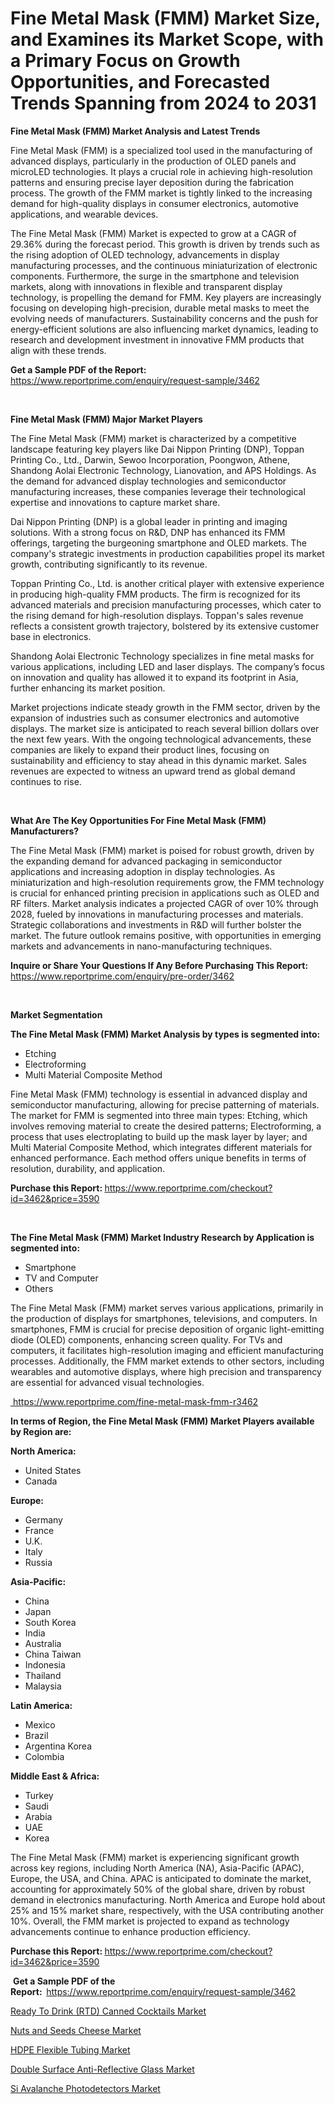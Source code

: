 <p><h1>Fine Metal Mask (FMM) Market Size, and Examines its Market Scope, with a Primary Focus on Growth Opportunities, and Forecasted Trends Spanning from 2024 to 2031</h1></p><p><strong>Fine Metal Mask (FMM) Market Analysis and Latest Trends</strong></p>
<p><p>Fine Metal Mask (FMM) is a specialized tool used in the manufacturing of advanced displays, particularly in the production of OLED panels and microLED technologies. It plays a crucial role in achieving high-resolution patterns and ensuring precise layer deposition during the fabrication process. The growth of the FMM market is tightly linked to the increasing demand for high-quality displays in consumer electronics, automotive applications, and wearable devices.</p><p>The Fine Metal Mask (FMM) Market is expected to grow at a CAGR of 29.36% during the forecast period. This growth is driven by trends such as the rising adoption of OLED technology, advancements in display manufacturing processes, and the continuous miniaturization of electronic components. Furthermore, the surge in the smartphone and television markets, along with innovations in flexible and transparent display technology, is propelling the demand for FMM. Key players are increasingly focusing on developing high-precision, durable metal masks to meet the evolving needs of manufacturers. Sustainability concerns and the push for energy-efficient solutions are also influencing market dynamics, leading to research and development investment in innovative FMM products that align with these trends.</p></p>
<p><strong>Get a Sample PDF of the Report:&nbsp;</strong> <a href="https://www.reportprime.com/enquiry/request-sample/3462?utm_campaign=1180&utm_medium=2&utm_source=Github&utm_content=ia&utm_term=10102024&utm_id=fine-metal-mask-fmm">https://www.reportprime.com/enquiry/request-sample/3462</a></p>
<p>&nbsp;</p>
<p><strong>Fine Metal Mask (FMM) Major Market Players</strong></p>
<p><p>The Fine Metal Mask (FMM) market is characterized by a competitive landscape featuring key players like Dai Nippon Printing (DNP), Toppan Printing Co., Ltd., Darwin, Sewoo Incorporation, Poongwon, Athene, Shandong Aolai Electronic Technology, Lianovation, and APS Holdings. As the demand for advanced display technologies and semiconductor manufacturing increases, these companies leverage their technological expertise and innovations to capture market share.</p><p>Dai Nippon Printing (DNP) is a global leader in printing and imaging solutions. With a strong focus on R&D, DNP has enhanced its FMM offerings, targeting the burgeoning smartphone and OLED markets. The company's strategic investments in production capabilities propel its market growth, contributing significantly to its revenue.</p><p>Toppan Printing Co., Ltd. is another critical player with extensive experience in producing high-quality FMM products. The firm is recognized for its advanced materials and precision manufacturing processes, which cater to the rising demand for high-resolution displays. Toppan's sales revenue reflects a consistent growth trajectory, bolstered by its extensive customer base in electronics.</p><p>Shandong Aolai Electronic Technology specializes in fine metal masks for various applications, including LED and laser displays. The company’s focus on innovation and quality has allowed it to expand its footprint in Asia, further enhancing its market position.</p><p>Market projections indicate steady growth in the FMM sector, driven by the expansion of industries such as consumer electronics and automotive displays. The market size is anticipated to reach several billion dollars over the next few years. With the ongoing technological advancements, these companies are likely to expand their product lines, focusing on sustainability and efficiency to stay ahead in this dynamic market. Sales revenues are expected to witness an upward trend as global demand continues to rise.</p></p>
<p>&nbsp;</p>
<p><strong>What Are The Key Opportunities For Fine Metal Mask (FMM) Manufacturers?</strong></p>
<p><p>The Fine Metal Mask (FMM) market is poised for robust growth, driven by the expanding demand for advanced packaging in semiconductor applications and increasing adoption in display technologies. As miniaturization and high-resolution requirements grow, the FMM technology is crucial for enhanced printing precision in applications such as OLED and RF filters. Market analysis indicates a projected CAGR of over 10% through 2028, fueled by innovations in manufacturing processes and materials. Strategic collaborations and investments in R&D will further bolster the market. The future outlook remains positive, with opportunities in emerging markets and advancements in nano-manufacturing techniques.</p></p>
<p><strong>Inquire or Share Your Questions If Any Before Purchasing This Report:</strong> <a href="https://www.reportprime.com/enquiry/pre-order/3462?utm_campaign=1180&utm_medium=2&utm_source=Github&utm_content=ia&utm_term=10102024&utm_id=fine-metal-mask-fmm">https://www.reportprime.com/enquiry/pre-order/3462</a></p>
<p>&nbsp;</p>
<p><strong>Market Segmentation</strong></p>
<p><strong>The Fine Metal Mask (FMM) Market Analysis by types is segmented into:</strong></p>
<p><ul><li>Etching</li><li>Electroforming</li><li>Multi Material Composite Method</li></ul></p>
<p><p>Fine Metal Mask (FMM) technology is essential in advanced display and semiconductor manufacturing, allowing for precise patterning of materials. The market for FMM is segmented into three main types: Etching, which involves removing material to create the desired patterns; Electroforming, a process that uses electroplating to build up the mask layer by layer; and Multi Material Composite Method, which integrates different materials for enhanced performance. Each method offers unique benefits in terms of resolution, durability, and application.</p></p>
<p><strong>Purchase this Report:&nbsp;</strong><a href="https://www.reportprime.com/checkout?id=3462&price=3590&utm_campaign=1180&utm_medium=2&utm_source=Github&utm_content=ia&utm_term=10102024&utm_id=fine-metal-mask-fmm">https://www.reportprime.com/checkout?id=3462&price=3590</a></p>
<p>&nbsp;</p>
<p><strong>The Fine Metal Mask (FMM) Market Industry Research by Application is segmented into:</strong></p>
<p><ul><li>Smartphone</li><li>TV and Computer</li><li>Others</li></ul></p>
<p><p>The Fine Metal Mask (FMM) market serves various applications, primarily in the production of displays for smartphones, televisions, and computers. In smartphones, FMM is crucial for precise deposition of organic light-emitting diode (OLED) components, enhancing screen quality. For TVs and computers, it facilitates high-resolution imaging and efficient manufacturing processes. Additionally, the FMM market extends to other sectors, including wearables and automotive displays, where high precision and transparency are essential for advanced visual technologies.</p></p>
<p><a href="https://www.reportprime.com/fine-metal-mask-fmm-r3462?utm_campaign=1180&utm_medium=2&utm_source=Github&utm_content=ia&utm_term=10102024&utm_id=fine-metal-mask-fmm">&nbsp;https://www.reportprime.com/fine-metal-mask-fmm-r3462</a></p>
<p><strong>In terms of Region, the Fine Metal Mask (FMM) Market Players available by Region are:</strong></p>
<p>
    <p> <strong> North America: </strong>
        <ul>
            <li>United States</li>
            <li>Canada</li>
        </ul>
        </p> 
    <p> <strong> Europe: </strong>
        <ul>
            <li>Germany</li>
            <li>France</li>
            <li>U.K.</li>
            <li>Italy</li>
            <li>Russia</li>
        </ul>
        </p> 
    <p> <strong> Asia-Pacific: </strong>
        <ul>
            <li>China</li>
            <li>Japan</li>
            <li>South Korea</li>
            <li>India</li>
            <li>Australia</li>
            <li>China Taiwan</li>
            <li>Indonesia</li>
            <li>Thailand</li>
            <li>Malaysia</li>
        </ul>
        </p> 
    <p> <strong> Latin America: </strong>
        <ul>
            <li>Mexico</li>
            <li>Brazil</li>
            <li>Argentina Korea</li>
            <li>Colombia</li>
        </ul>
        </p> 
    <p> <strong> Middle East & Africa: </strong>
        <ul>
            <li>Turkey</li>
            <li>Saudi</li>
            <li>Arabia</li>
            <li>UAE</li>
            <li>Korea</li>
        </ul>
    </p>
    </p>
<p><p>The Fine Metal Mask (FMM) market is experiencing significant growth across key regions, including North America (NA), Asia-Pacific (APAC), Europe, the USA, and China. APAC is anticipated to dominate the market, accounting for approximately 50% of the global share, driven by robust demand in electronics manufacturing. North America and Europe hold about 25% and 15% market share, respectively, with the USA contributing another 10%. Overall, the FMM market is projected to expand as technology advancements continue to enhance production efficiency.</p></p>
<p><strong>Purchase this Report: </strong><a href="https://www.reportprime.com/checkout?id=3462&price=3590&utm_campaign=1180&utm_medium=2&utm_source=Github&utm_content=ia&utm_term=10102024&utm_id=fine-metal-mask-fmm">https://www.reportprime.com/checkout?id=3462&price=3590</a></p>
<p>&nbsp;<strong>Get a Sample PDF of the Report:&nbsp;&nbsp;</strong><a href="https://www.reportprime.com/enquiry/request-sample/3462?utm_campaign=1180&utm_medium=2&utm_source=Github&utm_content=ia&utm_term=10102024&utm_id=fine-metal-mask-fmm">https://www.reportprime.com/enquiry/request-sample/3462</a></p>
<p><strong></strong></p>
<p><p><a href="https://issuu.com/reportprime-2/docs/ready-to-drink-rtd-canned-cocktails_0b170c14b7e0fd?utm_campaign=1180&utm_medium=2&utm_source=Github&utm_content=ia&utm_term=10102024&utm_id=fine-metal-mask-fmm">Ready To Drink (RTD) Canned Cocktails Market</a></p><p><a href="https://issuu.com/reportprime-2/docs/nuts-and-seeds-cheese-market-size-2_36da06aaf36504?utm_campaign=1180&utm_medium=2&utm_source=Github&utm_content=ia&utm_term=10102024&utm_id=fine-metal-mask-fmm">Nuts and Seeds Cheese Market</a></p><p><a href="https://www.linkedin.com/pulse/hdpe-flexible-tubing-market-evolution-key-trends-regional-dynamics-znljc?utm_campaign=1180&utm_medium=2&utm_source=Github&utm_content=ia&utm_term=10102024&utm_id=fine-metal-mask-fmm">HDPE Flexible Tubing Market</a></p><p><a href="https://www.linkedin.com/pulse/double-surface-anti-reflective-glass-market-global-regional-8herf?utm_campaign=1180&utm_medium=2&utm_source=Github&utm_content=ia&utm_term=10102024&utm_id=fine-metal-mask-fmm">Double Surface Anti-Reflective Glass Market</a></p><p><a href="https://github.com/BryceTownsendr/Market-Research-Report-List-6/blob/main/si-avalanche-photodetectors-market.md?utm_campaign=1180&utm_medium=2&utm_source=Github&utm_content=ia&utm_term=10102024&utm_id=fine-metal-mask-fmm">Si Avalanche Photodetectors Market</a></p></p>